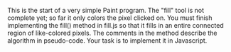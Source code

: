 This is the start of a very simple Paint program.
The "fill" tool is not complete yet; so far it only colors the pixel clicked on.
You must finish implementing the fill() method in fill.js so that it fills in an
entire connected region of like-colored pixels.
The comments in the method describe the algorithm in pseudo-code. Your task is
to implement it in Javascript.
